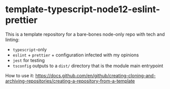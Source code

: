 # template-typescript-node12-eslint-prettier

This is a template repository for a bare-bones node-only repo with tech and linting:

- `typescript`-only
- `eslint` + `prettier` + configuration infected with my opinions
- `jest` for testing
- `tsconfig` outputs to a `dist/` directory that is the module main entrypoint

How to use it:
https://docs.github.com/en/github/creating-cloning-and-archiving-repositories/creating-a-repository-from-a-template

